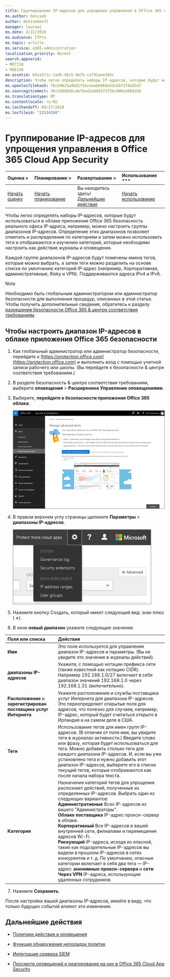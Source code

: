 ```yaml
---
title: Группирование IP-адресов для упрощения управления в Office 365 Cloud App Security
ms.author: deniseb
author: denisebmsft
manager: laurawi
ms.date: 2/22/2018
ms.audience: ITPro
ms.topic: article
ms.service: o365-administration
localization_priority: Normal
search.appverid:
- MET150
- MOE150
ms.assetid: b5e1471c-1ad6-4bc5-9e75-ce791aee283c
description: Чтобы легко определять наборы IP-адресов, которые будут использоваться в облаке приложения Office 365 безопасность реального офиса IP-адреса, например, можно настроить группы диапазонов IP-адресов.
ms.openlocfilehash: 76cb9625a46d1f5eceaab696de5dcbb72f4d2b47
ms.sourcegitcommit: 36c5466056cdef6ad2a8d9372f2bc009a30892bb
ms.translationtype: MT
ms.contentlocale: ru-RU
ms.lasthandoff: 08/27/2018
ms.locfileid: "22534268"
---
```

# <a name="group-your-ip-addresses-to-simplify-management-in-office-365-cloud-app-security"></a>Группирование IP-адресов для упрощения управления в Office 365 Cloud App Security
  
|Оценка **\>**|Планирование **\>**|Развертывание **\>**|Использование ***|
|:-----|:-----|:-----|:-----|
|[Начать оценку](office-365-cas-overview.md) <br/> |[Начать планирование](get-ready-for-office-365-cas.md) <br/> |Вы находитесь здесь!  <br/> [Дальнейшие действия](#next-steps) <br/> |[Начать использование](utilization-activities-for-ocas.md) <br/> |
   
Чтобы легко определять наборы IP-адресов, которые будут использоваться в облаке приложения Office 365 безопасность реального офиса IP-адреса, например, можно настроить группы диапазонов IP-адресов. Определение этих диапазонов позволяет отметить и распределения по категориям и затем можно использовать теги и отображаются и изучению категорий, которые необходимо настроить как действие журналы и оповещения.
  
Каждой группе диапазонов IP-адресов будут помечены имена тегов, которые можно выбрать, а затем теги можно разделить на основе списка по умолчанию категорий IP-адрес (например, Корпоративная, административные, Risky и VPN). Поддерживаются адреса IPv4 и IPv6.
  
> [!NOTE]
> Необходимо быть глобальным администратором или администратор безопасности для выполнения процедур, описанных в этой статье. Чтобы получить дополнительные сведения, обратитесь к разделу [разрешения безопасности Office 365 &amp; центре соответствия требованиям](permissions-in-the-security-and-compliance-center.md). 
  
## <a name="to-set-up-an-ip-address-range-in-office-365-cloud-app-security"></a>Чтобы настроить диапазон IP-адресов в облаке приложения Office 365 безопасности

1. Как глобальный администратор или администратор безопасности, перейдите к [https://protection.office.com](https://protection.office.com) и выполнить вход с помощью учетной записи рабочего или школы. (Вы перейдете к безопасности &amp; центре соответствия требованиям.) 
    
2. В разделе Безопасность &amp; центре соответствия требованиям, выберите **оповещения** \> **Расширенное Управление оповещениями**.
    
3. Выберите, **перейдите к безопасности приложения Office 365 облака**.
    
    ![В разделе Безопасность &amp; центре соответствия требованиям, выберите дополнительные оповещения для перехода к безопасности Office 365 облаке приложения](media/958632d4-03e3-4ade-8e22-d5509db6fca7.png)
  
4. В правом верхнем углу страницы щелкните **Параметры** \> **диапазоны IP-адресов**.
    
    ![В облаке приложения O365 безопасности нажмите кнопку Параметры, чтобы получить доступ к параметров системы и данных](media/f6c48ee3-39b4-4b5a-8252-b6493b7bcd3d.png)
  
5. Нажмите кнопку Создать, который имеет следующий вид: знак плюс ( **+**).
    
6. В окне **новый диапазон** укажите следующие значения: 
    
|**Поля или списка**|**Действия**|
|:-----|:-----|
|**Имя** <br/> |Это поле используется для управления диапазон IP-адресов и параметры. (Вы не увидите это значение в журналы действий).  <br/> |
|**диапазоны IP-адресов** <br/> |Укажите, с помощью нотации префикса сети (также известной как нотацию CIDR). Например 192.168.1.0/27 включает в себя диапазон значений 192.168.1.0 через 192.168.1.31 (включительно).  <br/> |
|**Расположение** и **зарегистрирован поставщика услуг Интернета** <br/> |Укажите расположение и службы поставщика услуг Интернета для диапазона IP-адресов. Это переопределяет открытые поля для адресов, что полезно для случаев, например, IP-адрес, который будет считаться открыто в Ирландия а на самом деле в США.  <br/> |
|**Теги** <br/> |Использование тегов для имен групп IP-адресов. (В отличие от поля имя, вы увидите теги в журналах активности.) Введите слово или фразу, которая будет использоваться для тега. Можно добавить столько теги для каждого диапазона IP-адресов. И, если вы уже установлено тега и нужно добавить этот диапазон IP-адресов, выберите его в списке текущий тегов, которые отображаются как после начала набора текста.  <br/> |
|**Категория** <br/> | Назначение категорий тегов для упрощения распознает действий, полученные из определенных IP-адресов. Выбрать один из следующих вариантов:<br/> **Административные** Всех IP-адресов из вашего "Администраторы".  <br/> **Облако поставщика** IP-адрес прокси-сервер в облаке.  <br/> **Корпоративный** Все IP-адресов в вашей внутренней сети, филиалами и перемещения адресов Wi-Fi.  <br/> **Рискующий** IP-адреса, исходя из опасной, такие как подозрительные IP-адресов вы видели в прошлом IP-адресов в сетях конкурентов и т. д. По умолчанию, опасные категории включает в себя два тега — IP-адрес: **анонимные прокси-сервера** и **сети** <br/> **Через VPN** IP-адреса, использующие удаленных сотрудников.  <br/> |
   
7. Нажмите **Сохранить**.
    
После настройки вашей диапазоны IP-адресов, имейте в виду, что только будущих событий влияют эти изменения.
  
## <a name="next-steps"></a>Дальнейшие действия

- [Политики действия и оповещения](activity-policies-and-alerts.md)
    
- [Функция обнаружения неполадок политик](anomaly-detection-policies-in-ocas.md)
    
- [Интеграция сервера SIEM](integrate-your-siem-server-with-office-365-cas.md)
    
- [Просмотр оповещений и реагирование на них в Office 365 Cloud App Security](review-office-365-cas-alerts.md)
    

